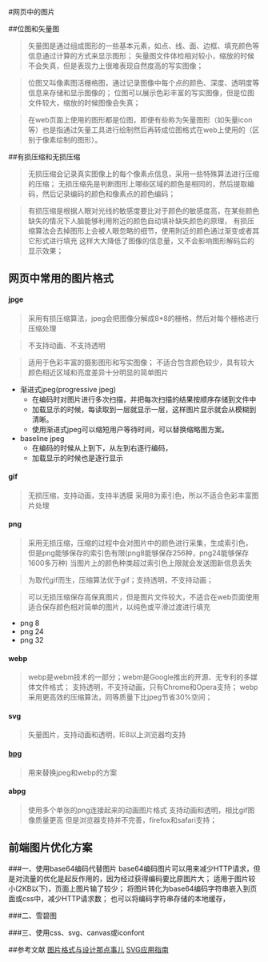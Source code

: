 #网页中的图片

##位图和矢量图
> 矢量图是通过组成图形的一些基本元素，如点、线、面、边框、填充颜色等信息通过计算的方式来显示图形；
> 矢量图文件体检相对较小，缩放的时候不会失真，但是表现力上很难表现自然度高的写实图像；

> 位图又叫像素图活栅格图，通过记录图像中每个点的颜色、深度、透明度等信息来存储和显示图像的；
> 位图可以展示色彩丰富的写实图像，但是位图文件较大，缩放的时候图像会失真；

> 在web页面上使用的图形都是位图，即便有些称为矢量图形（如矢量icon等）也是指通过矢量工具进行绘制然后再转成位图格式在web上使用的（区别于像素绘制的图形）。


##有损压缩和无损压缩
> 无损压缩会记录真实图像上的每个像素点信息，采用一些特殊算法进行压缩的压缩；
> 无损压缩先是判断图形上哪些区域的颜色是相同的，然后提取编码，然后记录编码的颜色和像素点的颜色编码；

> 有损压缩是根据人眼对光线的敏感度要比对于颜色的敏感度高，在某些颜色缺失的情况下人脑能够利用附近的颜色自动填补缺失颜色的原理，
> 有损压缩算法会去掉图形上会被人眼忽略的细节，使用附近的颜色通过渐变或者其它形式进行填充
> 这样大大降低了图像的信息量，又不会影响图形解码后的显示效果；

## 网页中常用的图片格式

#### jpge
> 采用有损压缩算法，jpeg会把图像分解成8*8的栅格，然后对每个栅格进行压缩处理

> 不支持动画、不支持透明

> 适用于色彩丰富的摄影图形和写实图像；
> 不适合包含颜色较少，具有较大颜色相近区域和亮度差异十分明显的简单图片

+ 渐进式jpeg(progressive jpeg)
	* 在编码时对图片进行多次扫描，并把每次扫描的结果按顺序存储到文件中
	* 加载显示的时候，每读取到一层就显示一层，这样图片显示就会从模糊到清晰。
	* 使用渐进式jpeg可以缩短用户等待时间，可以替换缩略图方案。
+ baseline jpeg
	* 在编码的时候从上到下，从左到右逐行编码，
	* 加载显示的时候也是逐行显示

#### gif
> 无损压缩，支持动画，支持半透膜
> 采用8为索引色，所以不适合色彩丰富图片处理
#### png
> 采用无损压缩，压缩的过程中会对图片中的颜色进行采集，生成索引色，
> 但是png能够保存的索引色有限(png8能够保存256种，png24能够保存1600多万种)
> 当图片上的颜色种类超过索引色上限就会发送图新信息丢失

> 为取代gif而生，压缩算法优于gif；支持透明，不支持动画；

> 可以无损压缩保存高保真图片，但是图片文件较大，不适合在web页面使用
> 适合保存颜色相对简单的图片，以纯色或平滑过渡进行填充

+ png 8
+ png 24
+ png 32

#### webp
> webp是webm技术的一部分；webm是Google推出的开源、无专利的多媒体文件格式；
> 支持透明，不支持动画，只有Chrome和Opera支持；
> webp采用更高效的压缩算法，同等质量下比jpeg节省30%空间；

#### svg
> 矢量图片，支持动画和透明，IE8以上浏览器均支持

#### [bpg](http://bellard.org/bpg/)
> 用来替换jpeg和webp的方案

#### abpg
> 使用多个单张的png连接起来的动画图片格式
> 支持动画和透明，相比gif图像质量更高
> 但是浏览器支持并不完善，firefox和safari支持；


## 前端图片优化方案

###一、使用base64编码代替图片
base64编码图片可以用来减少HTTP请求，但是对流量的优化是起反作用的，因为经过获得编码要比原图片大；
适用于图片较小(2KB以下)，页面上图片输了较少；
将图片转化为base64编码字符串嵌入到页面或css中，减少HTTP请求数；
也可以将编码字符串存储的本地缓存，

###二、雪碧图

###三、使用css、svg、canvas或iconfont

##参考文献
[图片格式与设计那点事儿](http://ued.taobao.org/blog/2010/12/jpg_png/)
[SVG应用指南](https://svgontheweb.com/zh/)